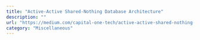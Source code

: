 ```yaml
---
title: "Active-Active Shared-Nothing Database Architecture"
description: ""
url: "https://medium.com/capital-one-tech/active-active-shared-nothing-database-architecture-304957ffb89"
category: "Miscellaneous"
---
```

